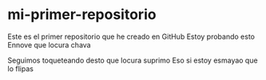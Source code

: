 # mi-primer-repositorio
Este es el primer repositorio que he creado en GitHub
Estoy probando esto
Ennove que locura chava


Seguimos toqueteando desto que locura suprimo
Eso si estoy esmayao que lo flipas